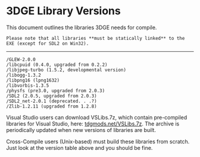 3DGE Library Versions
===================
This document outlines the libraries 3DGE needs for compile. 

    Please note that all libraries **must be statically linked** to the EXE (except for SDL2 on Win32).

----------

    /GLEW-2.0.0
    /libcpuid (0.4.0, upgraded from 0.2.2)
    /libjpeg-turbo (1.5.2, developmental version)
    /libogg-1.3.2
    /libpng16 (lpng1632)
    /libvorbis-1.3.5
    /physfs (pre3.0, upgraded from 2.0.3)
    /SDL2 (2.0.5, upgraded from 2.0.3)
    /SDL2_net-2.0.1 (deprecated. . .?)
    /Zlib-1.2.11 (upgraded from 1.2.8)

Visual Studio users can download VSLibs.7z, which contain pre-compiled libraries
for Visual Studio, here: [tdgmods.net/VSLibs.7z](tdgmods.net/VSLibs.7z). The archive is periodically updated
when new versions of libraries are built. 

Cross-Compile users (Unix-based) must build these libraries from scratch. Just look
at the version table above and you should be fine.
